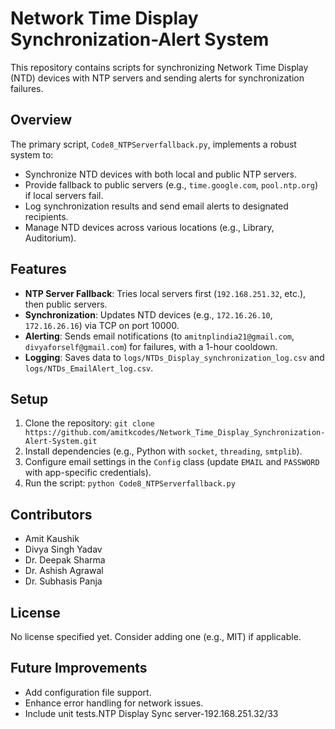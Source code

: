 # Network Time Display Synchronization-Alert System

This repository contains scripts for synchronizing Network Time Display (NTD) devices with NTP servers and sending alerts for synchronization failures.

## Overview
The primary script, `Code8_NTPServerfallback.py`, implements a robust system to:
- Synchronize NTD devices with both local and public NTP servers.
- Provide fallback to public servers (e.g., `time.google.com`, `pool.ntp.org`) if local servers fail.
- Log synchronization results and send email alerts to designated recipients.
- Manage NTD devices across various locations (e.g., Library, Auditorium).

## Features
- **NTP Server Fallback**: Tries local servers first (`192.168.251.32`, etc.), then public servers.
- **Synchronization**: Updates NTD devices (e.g., `172.16.26.10`, `172.16.26.16`) via TCP on port 10000.
- **Alerting**: Sends email notifications (to `amitnplindia21@gmail.com`, `divyaforself@gmail.com`) for failures, with a 1-hour cooldown.
- **Logging**: Saves data to `logs/NTDs_Display_synchronization_log.csv` and `logs/NTDs_EmailAlert_log.csv`.

## Setup
1. Clone the repository: `git clone https://github.com/amitkcodes/Network_Time_Display_Synchronization-Alert-System.git`
2. Install dependencies (e.g., Python with `socket`, `threading`, `smtplib`).
3. Configure email settings in the `Config` class (update `EMAIL` and `PASSWORD` with app-specific credentials).
4. Run the script: `python Code8_NTPServerfallback.py`

## Contributors
- Amit Kaushik
- Divya Singh Yadav
- Dr. Deepak Sharma
- Dr. Ashish Agrawal
- Dr. Subhasis Panja

## License
No license specified yet. Consider adding one (e.g., MIT) if applicable.

## Future Improvements
- Add configuration file support.
- Enhance error handling for network issues.
- Include unit tests.NTP Display Sync server-192.168.251.32/33


